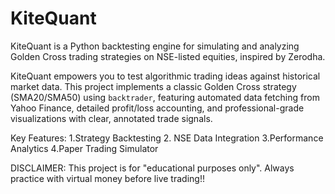 # KiteQuant
KiteQuant is a Python backtesting engine for simulating and analyzing Golden Cross trading strategies on NSE-listed equities, inspired by Zerodha.

KiteQuant empowers you to test algorithmic trading ideas against historical market data. This project implements a classic Golden Cross strategy (SMA20/SMA50) using `backtrader`, featuring automated data fetching from Yahoo Finance, detailed profit/loss accounting, and professional-grade visualizations with clear, annotated trade signals.

Key Features: 
1.Strategy Backtesting 
2. NSE Data Integration 
3.Performance Analytics 
4.Paper Trading Simulator

DISCLAIMER: This project is for "educational purposes only".
Always practice with virtual money before live trading!!
